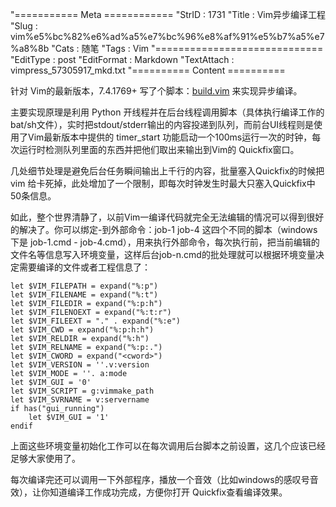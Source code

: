 "=========== Meta ============
"StrID : 1731
"Title : Vim异步编译工程
"Slug  : vim%e5%bc%82%e6%ad%a5%e7%bc%96%e8%af%91%e5%b7%a5%e7%a8%8b
"Cats  : 随笔
"Tags  : Vim
"=============================
"EditType   : post
"EditFormat : Markdown
"TextAttach : vimpress_57305917_mkd.txt
"========== Content ==========

针对 Vim的最新版本，7.4.1769+ 写了个脚本：[build.vim](https://github.com/skywind3000/vim/blob/master/asc/build.vim) 来实现异步编译。

主要实现原理是利用 Python 开线程并在后台线程调用脚本（具体执行编译工作的bat/sh文件），实时把stdout/stderr输出的内容投递到队列，而前台UI线程则是使用了Vim最新版本中提供的 timer_start 功能启动一个100ms运行一次的时钟，每次运行时检测队列里面的东西并把他们取出来输出到Vim的 Quickfix窗口。

几处细节处理是避免后台任务瞬间输出上千行的内容，批量塞入Quickfix的时候把vim 给卡死掉，此处增加了一个限制，即每次时钟发生时最大只塞入Quickfix中50条信息。

如此，整个世界清静了，以前Vim一编译代码就完全无法编辑的情况可以得到很好的解决了。你可以绑定<F1>-<F4>到外部命令：job-1 job-4 这四个不同的脚本（windows下是 job-1.cmd - job-4.cmd），用来执行外部命令，每次执行前，把当前编辑的文件名等信息写入环境变量，这样后台job-n.cmd的批处理就可以根据环境变量决定需要编译的文件或者工程信息了：

```text
let $VIM_FILEPATH = expand("%:p")
let $VIM_FILENAME = expand("%:t")
let $VIM_FILEDIR = expand("%:p:h")
let $VIM_FILENOEXT = expand("%:t:r")
let $VIM_FILEEXT = "." . expand("%:e")
let $VIM_CWD = expand("%:p:h:h")
let $VIM_RELDIR = expand("%:h")
let $VIM_RELNAME = expand("%:p:.")
let $VIM_CWORD = expand("<cword>")
let $VIM_VERSION = ''.v:version
let $VIM_MODE = ''. a:mode
let $VIM_GUI = '0'
let $VIM_SCRIPT = g:vimmake_path
let $VIM_SVRNAME = v:servername
if has("gui_running")
	let $VIM_GUI = '1'
endif

```

上面这些环境变量初始化工作可以在每次调用后台脚本之前设置，这几个应该已经足够大家使用了。

每次编译完还可以调用一下外部程序，播放一个音效（比如windows的感叹号音效），让你知道编译工作成功完成，方便你打开 Quickfix查看编译效果。


